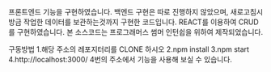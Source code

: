 프론트엔드 기능을 구현하였습니다.
백엔드 구현은 따로 진행하지 않았으며, 새로고침시 방금 작업한 데이터를 보관하는것까지 구현한 코드입니다.
REACT를 이용하여 CRUD를 구현하였습니다.
본 소스코드는 프로그래머스 썸머 인턴쉽을 위하여 제작되었습니다.

구동방법 
1.해당 주소의 레포지터리를 CLONE 하시오
2.npm install
3.npm start
4.http://localhost:3000/
4번의 주소에서 기능을 사용해 보실 수 있습니다.
